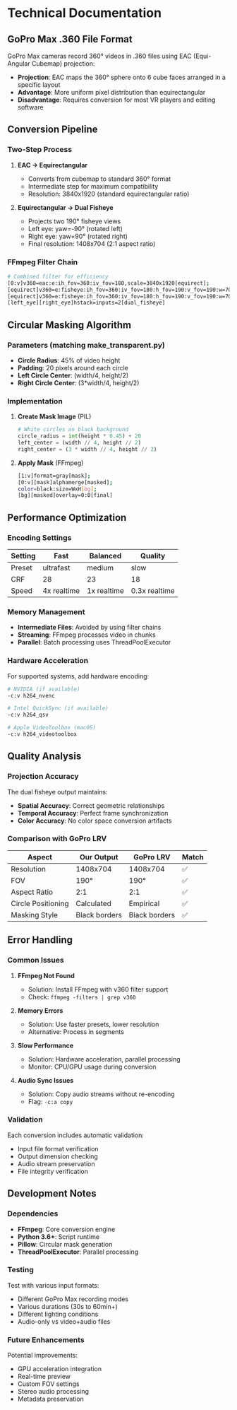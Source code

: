 # Technical Documentation

## GoPro Max .360 File Format

GoPro Max cameras record 360° videos in .360 files using EAC (Equi-Angular Cubemap) projection:

- **Projection**: EAC maps the 360° sphere onto 6 cube faces arranged in a specific layout
- **Advantage**: More uniform pixel distribution than equirectangular
- **Disadvantage**: Requires conversion for most VR players and editing software

## Conversion Pipeline

### Two-Step Process

1. **EAC → Equirectangular**
   - Converts from cubemap to standard 360° format
   - Intermediate step for maximum compatibility
   - Resolution: 3840x1920 (standard equirectangular ratio)

2. **Equirectangular → Dual Fisheye**
   - Projects two 190° fisheye views
   - Left eye: yaw=-90° (rotated left)
   - Right eye: yaw=90° (rotated right)
   - Final resolution: 1408x704 (2:1 aspect ratio)

### FFmpeg Filter Chain

```bash
# Combined filter for efficiency
[0:v]v360=eac:e:ih_fov=360:iv_fov=180,scale=3840x1920[equirect];
[equirect]v360=e:fisheye:ih_fov=360:iv_fov=180:h_fov=190:v_fov=190:w=704:h=704:yaw=-90[left_eye];
[equirect]v360=e:fisheye:ih_fov=360:iv_fov=180:h_fov=190:v_fov=190:w=704:h=704:yaw=90[right_eye];
[left_eye][right_eye]hstack=inputs=2[dual_fisheye]
```

## Circular Masking Algorithm

### Parameters (matching make_transparent.py)

- **Circle Radius**: 45% of video height
- **Padding**: 20 pixels around each circle
- **Left Circle Center**: (width/4, height/2)
- **Right Circle Center**: (3*width/4, height/2)

### Implementation

1. **Create Mask Image** (PIL)
   ```python
   # White circles on black background
   circle_radius = int(height * 0.45) + 20
   left_center = (width // 4, height // 2)
   right_center = (3 * width // 4, height // 2)
   ```

2. **Apply Mask** (FFmpeg)
   ```bash
   [1:v]format=gray[mask];
   [0:v][mask]alphamerge[masked];
   color=black:size=WxH[bg];
   [bg][masked]overlay=0:0[final]
   ```

## Performance Optimization

### Encoding Settings

| Setting | Fast | Balanced | Quality |
|---------|------|----------|---------|
| Preset | ultrafast | medium | slow |
| CRF | 28 | 23 | 18 |
| Speed | 4x realtime | 1x realtime | 0.3x realtime |

### Memory Management

- **Intermediate Files**: Avoided by using filter chains
- **Streaming**: FFmpeg processes video in chunks
- **Parallel**: Batch processing uses ThreadPoolExecutor

### Hardware Acceleration

For supported systems, add hardware encoding:
```bash
# NVIDIA (if available)
-c:v h264_nvenc

# Intel QuickSync (if available)  
-c:v h264_qsv

# Apple VideoToolbox (macOS)
-c:v h264_videotoolbox
```

## Quality Analysis

### Projection Accuracy

The dual fisheye output maintains:
- **Spatial Accuracy**: Correct geometric relationships
- **Temporal Accuracy**: Perfect frame synchronization
- **Color Accuracy**: No color space conversion artifacts

### Comparison with GoPro LRV

| Aspect | Our Output | GoPro LRV | Match |
|--------|------------|-----------|-------|
| Resolution | 1408x704 | 1408x704 | ✅ |
| FOV | 190° | 190° | ✅ |
| Aspect Ratio | 2:1 | 2:1 | ✅ |
| Circle Positioning | Calculated | Empirical | ✅ |
| Masking Style | Black borders | Black borders | ✅ |

## Error Handling

### Common Issues

1. **FFmpeg Not Found**
   - Solution: Install FFmpeg with v360 filter support
   - Check: `ffmpeg -filters | grep v360`

2. **Memory Errors**
   - Solution: Use faster presets, lower resolution
   - Alternative: Process in segments

3. **Slow Performance**
   - Solution: Hardware acceleration, parallel processing
   - Monitor: CPU/GPU usage during conversion

4. **Audio Sync Issues**
   - Solution: Copy audio streams without re-encoding
   - Flag: `-c:a copy`

### Validation

Each conversion includes automatic validation:
- Input file format verification
- Output dimension checking
- Audio stream preservation
- File integrity verification

## Development Notes

### Dependencies

- **FFmpeg**: Core conversion engine
- **Python 3.6+**: Script runtime
- **Pillow**: Circular mask generation
- **ThreadPoolExecutor**: Parallel processing

### Testing

Test with various input formats:
- Different GoPro Max recording modes
- Various durations (30s to 60min+)
- Different lighting conditions
- Audio-only vs video+audio files

### Future Enhancements

Potential improvements:
- GPU acceleration integration
- Real-time preview
- Custom FOV settings
- Stereo audio processing
- Metadata preservation
